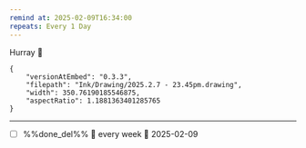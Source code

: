 ```yaml
---
remind at: 2025-02-09T16:34:00
repeats: Every 1 Day
---
```


Hurray 🍾 


```handdrawn-ink
{
	"versionAtEmbed": "0.3.3",
	"filepath": "Ink/Drawing/2025.2.7 - 23.45pm.drawing",
	"width": 350.76190185546875,
	"aspectRatio": 1.1881363401285765
}
```


---
- [ ] %%done_del%% 🔁 every week 📅 2025-02-09